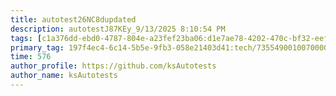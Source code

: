 ```yaml
---
title: autotest26NC8dupdated
description: autotestJ87KEy_9/13/2025 8:10:54 PM
tags: [c1a376dd-ebd0-4787-804e-a23fef23ba06:d1e7ae78-4202-470c-bf32-eef58f395288/9fa7ee94-dd61-4dcb-bd6f-d6fce4c53cf5]
primary_tag: 197f4ec4-6c14-5b5e-9fb3-058e21403d41:tech/73554900100700000996/67838200100800006287
time: 576
author_profile: https://github.com/ksAutotests
author_name: ksAutotests
---
```

